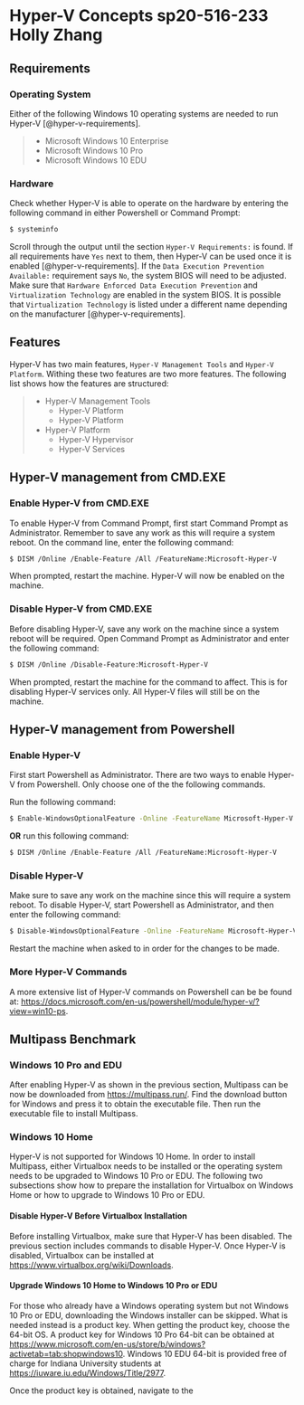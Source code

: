 # Hyper-V Concepts sp20-516-233 Holly Zhang

## Requirements

### Operating System

Either of the following Windows 10 operating systems are needed to run Hyper-V 
[@hyper-v-requirements].

> * Microsoft Windows 10 Enterprise
> * Microsoft Windows 10 Pro
> * Microsoft Windows 10 EDU

### Hardware

Check whether Hyper-V is able to operate on the hardware by entering the 
following command in either Powershell or Command Prompt:

```bash
$ systeminfo
```
Scroll through the output until the section `Hyper-V Requirements:` is found. If 
all requirements have `Yes` next to them, then Hyper-V can be used once it is 
enabled [@hyper-v-requirements]. If the `Data Execution Prevention Available:` 
requirement says `No`, the system BIOS will need to be adjusted. Make sure that 
`Hardware Enforced Data Execution Prevention` and `Virtualization Technology` 
are enabled in the system BIOS. It is possible that `Virtualization Technology` 
is listed under a different name depending on the manufacturer 
[@hyper-v-requirements]. 

## Features

Hyper-V has two main features, `Hyper-V Management Tools` and 
`Hyper-V Platform`. Withing these two features are two more features. The 
following list shows how the features are structured:

> * Hyper-V Management Tools
>   * Hyper-V Platform
>   * Hyper-V Platform
> * Hyper-V Platform
>   * Hyper-V Hypervisor
>   * Hyper-V Services

## Hyper-V management from CMD.EXE

### Enable Hyper-V from CMD.EXE

To enable Hyper-V from Command Prompt, first start Command Prompt as 
Administrator. Remember to save any work as this will require a system reboot. 
On the command line, enter the following command:

```bash
$ DISM /Online /Enable-Feature /All /FeatureName:Microsoft-Hyper-V
```
When prompted, restart the machine. Hyper-V will now be enabled on the machine.

### Disable Hyper-V from CMD.EXE

Before disabling Hyper-V, save any work on the machine since a system reboot 
will be required. Open Command Prompt as Administrator and enter the following 
command:

```bash
$ DISM /Online /Disable-Feature:Microsoft-Hyper-V
```
 
 When prompted, restart the machine for the command to affect. This is for 
 disabling Hyper-V services only. All Hyper-V files will still be on the 
 machine.
 
## Hyper-V management from Powershell

### Enable Hyper-V

First start Powershell as Administrator. There are two ways to enable Hyper-V 
from Powershell. Only choose one of the the following commands. 

Run the following command:
 
```bash
$ Enable-WindowsOptionalFeature -Online -FeatureName Microsoft-Hyper-V -All
```

**OR** run this following command:

```bash
$ DISM /Online /Enable-Feature /All /FeatureName:Microsoft-Hyper-V
```

### Disable Hyper-V

Make sure to save any work on the machine since this will require a system 
reboot. To disable Hyper-V, start Powershell as Administrator, and then enter 
the following command:

```bash
$ Disable-WindowsOptionalFeature -Online -FeatureName Microsoft-Hyper-V 
``` 

Restart the machine when asked to in order for the changes to be made.

### More Hyper-V Commands

A more extensive list of Hyper-V commands on Powershell can be be found at: 
<https://docs.microsoft.com/en-us/powershell/module/hyper-v/?view=win10-ps>.

## Multipass Benchmark

### Windows 10 Pro and EDU

After enabling Hyper-V as shown in the previous section, Multipass can be now be 
downloaded from <https://multipass.run/>. Find the download button for Windows 
and press it to obtain the executable file. Then run the executable file to 
install Multipass.  

### Windows 10 Home

Hyper-V is not supported for Windows 10 Home. In order to install Multipass, 
either Virtualbox needs to be installed or the operating system needs to be 
upgraded to Windows 10 Pro or EDU. The following two subsections show how to 
prepare the installation for Virtualbox on Windows Home or how to upgrade to 
Windows 10 Pro or EDU. 

#### Disable Hyper-V Before Virtualbox Installation

Before installing Virtualbox, make sure that Hyper-V has been disabled. The 
previous section includes commands to disable Hyper-V. Once Hyper-V is disabled, 
Virtualbox can be installed at <https://www.virtualbox.org/wiki/Downloads>.

#### Upgrade Windows 10 Home to Windows 10 Pro or EDU

For those who already have a Windows operating system but not Windows 10 Pro or 
EDU, downloading the Windows installer can be skipped. What is needed instead is 
a product key. When getting the product key, choose the 64-bit OS. A product key 
for Windows 10 Pro 64-bit can be obtained at 
<https://www.microsoft.com/en-us/store/b/windows?activetab=tab:shopwindows10>. 
Windows 10 EDU 64-bit is provided free of charge for 
Indiana University students at <https://iuware.iu.edu/Windows/Title/2977>.

Once the product key is obtained, navigate to the 
